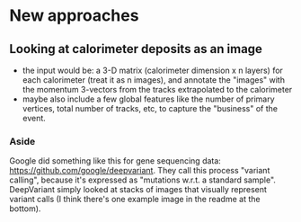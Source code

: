 # New approaches

## Looking at calorimeter deposits as an image
- the input would be: a 3-D matrix (calorimeter dimension x n layers)
  for each calorimeter (treat it as n images), and annotate the
  "images" with the momentum 3-vectors from the tracks extrapolated to
  the calorimeter
- maybe also include a few global features like the number of primary
  vertices, total number of tracks, etc, to capture the "business" of
  the event.

### Aside
Google did something like this for gene sequencing data:
https://github.com/google/deepvariant.  They call this process
"variant calling", because it's expressed as "mutations w.r.t. a
standard sample".  DeepVariant simply looked at stacks of images that
visually represent variant calls (I think there's one example image in
the readme at the bottom).
